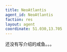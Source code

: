```yaml
---
title: NeoAtlantis
agent_id: NeoAtlantis
faction: res
layout: agent
coordinate: 51.030,13.705
---
```


还没有写介绍的咸鱼。。。
